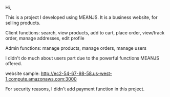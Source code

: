Hi,

This is a project I developed using MEANJS. It is a business website, for selling products. 

Client functions:
search, view products, add to cart, place order, view/track order, manage addresses, edit profile

Admin functions:
manage products, manage orders, manage users

I didn't do much about users part due to the powerful functions MEANJS offered. 

website sample:
http://ec2-54-67-98-58.us-west-1.compute.amazonaws.com:3000

For security reasons, I didn't add payment function in this project.
